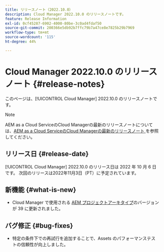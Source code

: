 ```yaml
---
title: リリースノート（2022.10.0）
description: Cloud Manager 2022.10.0 のリリースノートです。
feature: Release Information
exl-id: 0cf45287-6902-4000-80be-3c0ad4fdaf50
source-git-commit: 200366e5db92b7ffc79b7a47ce8e7825b29b7969
workflow-type: tm+mt
source-wordcount: '115'
ht-degree: 44%

---
```


# Cloud Manager 2022.10.0 のリリースノート {#release-notes}

このページは、[!UICONTROL Cloud Manager] 2022.10.0 のリリースノートです。

>[!NOTE]
>
>AEM as a Cloud ServiceのCloud Managerの最新のリリースノートについては、[AEM as a Cloud ServiceのCloud Managerの最新のリリースノート ](https://experienceleague.adobe.com/docs/experience-manager-cloud-service/content/implementing/using-cloud-manager/release-notes-cloud-manager/release-notes-cm-current.html?lang=ja) を参照してください。

## リリース日 {#release-date}

[!UICONTROL Cloud Manager] 2022.10.0 のリリース日は 2022 年 10 月 6 日です。 次回のリリースは2022年11月3日（PT）に予定されています。

## 新機能 {#what-is-new}

* Cloud Manager で使用される [AEM プロジェクトアーキタイプ](https://experienceleague.adobe.com/docs/experience-manager-core-components/using/developing/archetype/overview.html?lang=ja)のバージョンが 39 に更新されました。

## バグ修正 {#bug-fixes}

* 特定の条件下での再試行を追加することで、Assets のパフォーマンステストの信頼性が向上しました。
